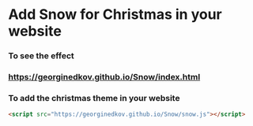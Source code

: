 # Add Snow for Christmas in your website

### To see the effect
### https://georginedkov.github.io/Snow/index.html

### To add the christmas theme in your website
```html
<script src="https://georginedkov.github.io/Snow/snow.js"></script>
```
